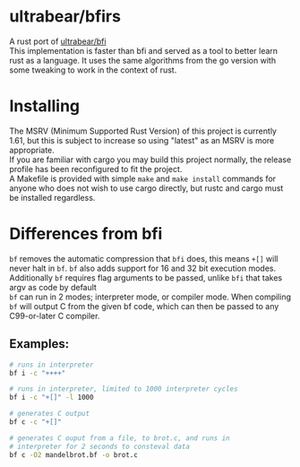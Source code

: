 # ultrabear/bfirs
A rust port of [ultrabear/bfi](https://github.com/ultrabear/bfi)  
This implementation is faster than bfi and served as a tool to better learn rust as a language. It uses the same algorithms from the go version with some tweaking to work in the context of rust.
# Installing
The MSRV (Minimum Supported Rust Version) of this project is currently 1.61, but this is subject to increase so using "latest" as an MSRV is more appropriate.  
If you are familiar with cargo you may build this project normally, the release profile has been reconfigured to fit the project.  
A Makefile is provided with simple `make` and `make install` commands for anyone who does not wish to use cargo directly, but rustc and cargo must be installed regardless.
# Differences from bfi
`bf` removes the automatic compression that `bfi` does, this means `+[]` will never halt in `bf`. `bf` also adds support for 16 and 32 bit execution modes. Additionally `bf` requires flag arguments to be passed, unlike `bfi` that takes argv as code by default  
`bf` can run in 2 modes; interpreter mode, or compiler mode. When compiling `bf` will output C from the given bf code, which can then be passed to any C99-or-later C compiler.

## Examples:
```sh
# runs in interpreter
bf i -c "++++"

# runs in interpreter, limited to 1000 interpreter cycles
bf i -c "+[]" -l 1000

# generates C output
bf c -c "+[]"

# generates C ouput from a file, to brot.c, and runs in 
# interpreter for 2 seconds to consteval data
bf c -O2 mandelbrot.bf -o brot.c
```
